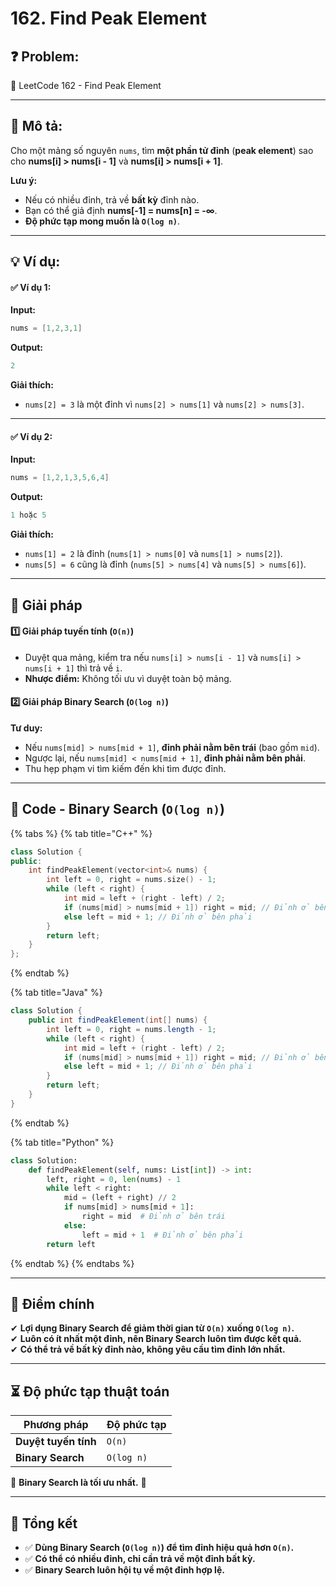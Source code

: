 # 162. Find Peak Element

## **❓ Problem:**

🔗 LeetCode 162 - Find Peak Element

***

## **📝 Mô tả:**

Cho một mảng số nguyên `nums`, tìm **một phần tử đỉnh** (**peak element**) sao cho **nums\[i] > nums\[i - 1]** và **nums\[i] > nums\[i + 1]**.

**Lưu ý:**

* Nếu có nhiều đỉnh, trả về **bất kỳ** đỉnh nào.
* Bạn có thể giả định **nums\[-1] = nums\[n] = -∞**.
* **Độ phức tạp mong muốn là `O(log n)`**.

***

## **💡 Ví dụ:**

#### ✅ **Ví dụ 1:**

**Input:**

```cpp
nums = [1,2,3,1]
```

**Output:**

```cpp
2
```

**Giải thích:**

* `nums[2] = 3` là một đỉnh vì `nums[2] > nums[1]` và `nums[2] > nums[3]`.

***

#### ✅ **Ví dụ 2:**

**Input:**

```cpp
nums = [1,2,1,3,5,6,4]
```

**Output:**

```cpp
1 hoặc 5
```

**Giải thích:**

* `nums[1] = 2` là đỉnh (`nums[1] > nums[0]` và `nums[1] > nums[2]`).
* `nums[5] = 6` cũng là đỉnh (`nums[5] > nums[4]` và `nums[5] > nums[6]`).

***

## **🚀 Giải pháp**

#### **1️⃣ Giải pháp tuyến tính (`O(n)`)**

* Duyệt qua mảng, kiểm tra nếu `nums[i] > nums[i - 1]` và `nums[i] > nums[i + 1]` thì trả về `i`.
* **Nhược điểm:** Không tối ưu vì duyệt toàn bộ mảng.

#### **2️⃣ Giải pháp Binary Search (`O(log n)`)**

**Tư duy:**

* Nếu `nums[mid] > nums[mid + 1]`, **đỉnh phải nằm bên trái** (bao gồm `mid`).
* Ngược lại, nếu `nums[mid] < nums[mid + 1]`, **đỉnh phải nằm bên phải**.
* Thu hẹp phạm vi tìm kiếm đến khi tìm được đỉnh.

***

## **📜 Code - Binary Search (`O(log n)`)**

{% tabs %}
{% tab title="C++" %}
```cpp
class Solution {
public:
    int findPeakElement(vector<int>& nums) {
        int left = 0, right = nums.size() - 1;
        while (left < right) {
            int mid = left + (right - left) / 2;
            if (nums[mid] > nums[mid + 1]) right = mid; // Đỉnh ở bên trái
            else left = mid + 1; // Đỉnh ở bên phải
        }
        return left;
    }
};
```
{% endtab %}

{% tab title="Java" %}
```java
class Solution {
    public int findPeakElement(int[] nums) {
        int left = 0, right = nums.length - 1;
        while (left < right) {
            int mid = left + (right - left) / 2;
            if (nums[mid] > nums[mid + 1]) right = mid; // Đỉnh ở bên trái
            else left = mid + 1; // Đỉnh ở bên phải
        }
        return left;
    }
}
```
{% endtab %}

{% tab title="Python" %}
```python
class Solution:
    def findPeakElement(self, nums: List[int]) -> int:
        left, right = 0, len(nums) - 1
        while left < right:
            mid = (left + right) // 2
            if nums[mid] > nums[mid + 1]:
                right = mid  # Đỉnh ở bên trái
            else:
                left = mid + 1  # Đỉnh ở bên phải
        return left
```
{% endtab %}
{% endtabs %}

***

## **🎯 Điểm chính**

✔ **Lợi dụng Binary Search để giảm thời gian từ `O(n)` xuống `O(log n)`.**\
✔ **Luôn có ít nhất một đỉnh, nên Binary Search luôn tìm được kết quả.**\
✔ **Có thể trả về bất kỳ đỉnh nào, không yêu cầu tìm đỉnh lớn nhất.**

***

## **⏳ Độ phức tạp thuật toán**

| Phương pháp          | Độ phức tạp |
| -------------------- | ----------- |
| **Duyệt tuyến tính** | `O(n)`      |
| **Binary Search**    | `O(log n)`  |

📌 **Binary Search là tối ưu nhất.** 🚀

***

## **📌 Tổng kết**

* ✅ **Dùng Binary Search (`O(log n)`) để tìm đỉnh hiệu quả hơn `O(n)`.**
* ✅ **Có thể có nhiều đỉnh, chỉ cần trả về một đỉnh bất kỳ.**
* ✅ **Binary Search luôn hội tụ về một đỉnh hợp lệ.**
